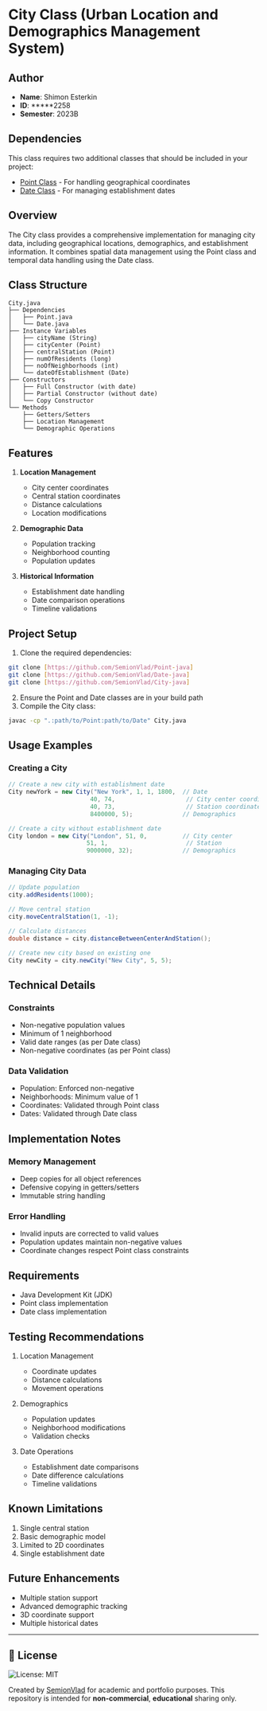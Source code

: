 # City Class (Urban Location and Demographics Management System)

## Author
- **Name**: Shimon Esterkin  
- **ID**: *****2258   
- **Semester**: 2023B

## Dependencies
This class requires two additional classes that should be included in your project:
- [Point Class](https://github.com/SemionVlad/Point-java) - For handling geographical coordinates
- [Date Class](https://github.com/SemionVlad/Date-java) - For managing establishment dates

## Overview
The City class provides a comprehensive implementation for managing city data, including geographical locations, demographics, and establishment information. It combines spatial data management using the Point class and temporal data handling using the Date class.

## Class Structure
```
City.java
├── Dependencies
│   ├── Point.java
│   └── Date.java
├── Instance Variables
│   ├── cityName (String)
│   ├── cityCenter (Point)
│   ├── centralStation (Point)
│   ├── numOfResidents (long)
│   ├── noOfNeighborhoods (int)
│   └── dateOfEstablishment (Date)
├── Constructors
│   ├── Full Constructor (with date)
│   ├── Partial Constructor (without date)
│   └── Copy Constructor
└── Methods
    ├── Getters/Setters
    ├── Location Management
    └── Demographic Operations
```

## Features
1. **Location Management**
   - City center coordinates
   - Central station coordinates
   - Distance calculations
   - Location modifications

2. **Demographic Data**
   - Population tracking
   - Neighborhood counting
   - Population updates

3. **Historical Information**
   - Establishment date handling
   - Date comparison operations
   - Timeline validations

## Project Setup
1. Clone the required dependencies:
```bash
git clone [https://github.com/SemionVlad/Point-java]
git clone [https://github.com/SemionVlad/Date-java]
git clone [https://github.com/SemionVlad/City-java]
```

2. Ensure the Point and Date classes are in your build path
3. Compile the City class:
```bash
javac -cp ".:path/to/Point:path/to/Date" City.java
```

## Usage Examples

### Creating a City
```java
// Create a new city with establishment date
City newYork = new City("New York", 1, 1, 1800,  // Date
                       40, 74,                    // City center coordinates
                       40, 73,                    // Station coordinates
                       8400000, 5);              // Demographics

// Create a city without establishment date
City london = new City("London", 51, 0,          // City center
                      51, 1,                      // Station
                      9000000, 32);              // Demographics
```

### Managing City Data
```java
// Update population
city.addResidents(1000);

// Move central station
city.moveCentralStation(1, -1);

// Calculate distances
double distance = city.distanceBetweenCenterAndStation();

// Create new city based on existing one
City newCity = city.newCity("New City", 5, 5);
```

## Technical Details

### Constraints
- Non-negative population values
- Minimum of 1 neighborhood
- Valid date ranges (as per Date class)
- Non-negative coordinates (as per Point class)

### Data Validation
- Population: Enforced non-negative
- Neighborhoods: Minimum value of 1
- Coordinates: Validated through Point class
- Dates: Validated through Date class

## Implementation Notes

### Memory Management
- Deep copies for all object references
- Defensive copying in getters/setters
- Immutable string handling

### Error Handling
- Invalid inputs are corrected to valid values
- Population updates maintain non-negative values
- Coordinate changes respect Point class constraints

## Requirements
- Java Development Kit (JDK)
- Point class implementation
- Date class implementation

## Testing Recommendations
1. Location Management
   - Coordinate updates
   - Distance calculations
   - Movement operations

2. Demographics
   - Population updates
   - Neighborhood modifications
   - Validation checks

3. Date Operations
   - Establishment date comparisons
   - Date difference calculations
   - Timeline validations

## Known Limitations
1. Single central station
2. Basic demographic model
3. Limited to 2D coordinates
4. Single establishment date

## Future Enhancements
- Multiple station support
- Advanced demographic tracking
- 3D coordinate support
- Multiple historical dates

---

## 📄 License
![License: MIT](https://img.shields.io/badge/License-MIT-yellow.svg)

Created by [SemionVlad](https://github.com/SemionVlad) for academic and portfolio purposes. This repository is intended for **non-commercial**, **educational** sharing only.
